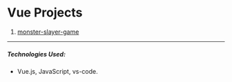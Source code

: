 # Vue Projects

1. [monster-slayer-game](./monster-slayer)


*******************************************************************************************************************************************

##### Technologies Used: 
- Vue.js, JavaScript, vs-code.


